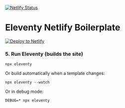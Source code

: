 [![Netlify Status](https://api.netlify.com/api/v1/badges/712cbbbe-7005-4bf8-85b7-8b6b30a391c7/deploy-status)](https://app.netlify.com/sites/spoonwizard/deploys)

# Eleventy Netlify Boilerplate


[![Deploy to Netlify](https://www.netlify.com/img/deploy/button.svg)](https://app.netlify.com/start/deploy?repository=https://github.com/orviwan/spoonwizard.com&stack=cms)
### 5. Run Eleventy (builds the site)

```
npx eleventy
```

Or build automatically when a template changes:
```
npx eleventy --watch
```

Or in debug mode:
```
DEBUG=* npx eleventy
```
